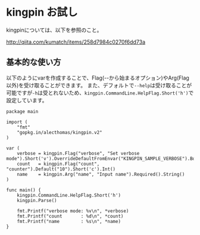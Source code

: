 # kingpin お試し

kingpinについては、以下を参照のこと。

http://qiita.com/kumatch/items/258d7984c0270f6dd73a

## 基本的な使い方

以下のようにvarを作成することで、Flag(--から始まるオプション)やArg(Flag以外)を受け取ることができます。
また、デフォルトで`--help`は受け取ることが可能ですが`-h`は受とれないため、`kingpin.CommandLine.HelpFlag.Short('h')`で設定しています。

```golang
package main

import (
	"fmt"
	"gopkg.in/alecthomas/kingpin.v2"
)

var (
	verbose = kingpin.Flag("verbose", "Set verbose mode").Short('v').OverrideDefaultFromEnvar("KINGPIN_SAMPLE_VERBOSE").Bool()
	count   = kingpin.Flag("count", "counter").Default("10").Short('c').Int()
	name    = kingpin.Arg("name", "Input name").Required().String()
)

func main() {
	kingpin.CommandLine.HelpFlag.Short('h')
	kingpin.Parse()

	fmt.Printf("verbose mode: %v\n", *verbose)
	fmt.Printf("count       : %d\n", *count)
	fmt.Printf("name        : %s\n", *name)
}
```
